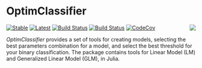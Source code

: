 # OptimClassifier

 <img src="assets/logo.png" align="right" />

[![Stable](https://img.shields.io/badge/docs-stable-blue.svg)](https://economistgame.github.io/OptimClassifier.jl/stable)
[![Latest](https://img.shields.io/badge/docs-latest-blue.svg)](https://economistgame.github.io/OptimClassifier.jl/latest)
[![Build Status](https://travis-ci.org/economistgame/OptimClassifier.jl.svg?branch=master)](https://travis-ci.org/economistgame/OptimClassifier.jl)
[![Build Status](https://ci.appveyor.com/api/projects/status/github/economistgame/OptimClassifier.jl?svg=true)](https://ci.appveyor.com/project/economistgame/OptimClassifier-jl)
[![CodeCov](https://codecov.io/gh/economistgame/OptimClassifier.jl/branch/master/graph/badge.svg)](https://codecov.io/gh/economistgame/OptimClassifier.jl)


*OptimClassifier* provides a set of tools for creating models, selecting the best parameters combination for a model, and select the best threshold for your binary classification. The package contains tools for Linear Model (LM) and Generalized Linear Model (GLM), in Julia.
